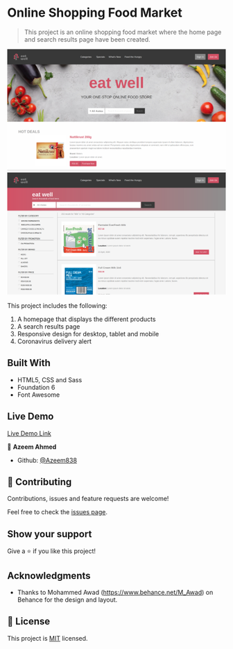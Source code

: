 # Online Shopping Food Market

> This project is an online shopping food market where the home page and search results page have been created.

![screenshot](./imgs/screenshot-shopping.png)
![screenshot](./imgs/search-page-screenshot.png)

This project includes the following:

1. A homepage that displays the different products
2. A search results page
3. Responsive design for desktop, tablet and mobile
4. Coronavirus delivery alert

## Built With

- HTML5, CSS and Sass
- Foundation 6
- Font Awesome

## Live Demo

[Live Demo Link](https://azeem838.github.io/online-shopping-food-market/)

👤 **Azeem Ahmed**

- Github: [@Azeem838](https://github.com/Azeem838)

## 🤝 Contributing

Contributions, issues and feature requests are welcome!

Feel free to check the [issues page](https://github.com/Azeem838/online-shopping-food-market/issues).

## Show your support

Give a ⭐️ if you like this project!

## Acknowledgments

- Thanks to Mohammed Awad (https://www.behance.net/M_Awad) on Behance for the design and layout.

## 📝 License

This project is [MIT](lic.url) licensed.
